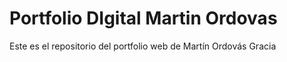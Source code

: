 # Portfolio DIgital Martin Ordovas
 Este es el repositorio del portfolio web de Martín Ordovás Gracia
